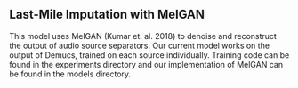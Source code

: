 ## Last-Mile Imputation with MelGAN

This model uses MelGAN (Kumar et. al. 2018) to denoise and reconstruct the output of audio source separators. Our current model works on the output of Demucs, trained on each source individually. Training code can be found in the experiments directory and our implementation of MelGAN can be found in the models directory.